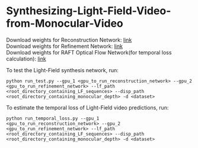 # Synthesizing-Light-Field-Video-from-Monocular-Video

Download weights for Reconstruction Network: [link](https://drive.google.com/file/d/1S8ZPAMski9fEJFAYbuypNZeX4M4lW-1z/view?usp=sharing)  
Download weights for Refinement Network: [link](https://drive.google.com/file/d/10odwvOXCPS53VLIBSGT7b5rypQ1kXuwx/view?usp=sharing)  
Download weights for RAFT Optical Flow Network(for temporal loss calculation): [link](https://drive.google.com/file/d/1JhDcpDlKW5F-YFfOAVNZfACjSK9abBo_/view?usp=sharing)

To test the Light-Field synthesis network, run:
```
python run_test.py --gpu_1 <gpu_to_run_reconstruction_network> --gpu_2 <gpu_to_run_refinement_network> --lf_path <root_directory_containing_LF_sequences> --disp_path <root_directory_containing_monocular_depth> -d <dataset>
```

To estimate the temporal loss of Light-Field video predictions, run:
```
python run_temporal_loss.py --gpu_1 <gpu_to_run_reconstruction_network> --gpu_2 <gpu_to_run_refinement_network> --lf_path <root_directory_containing_LF_sequences> --disp_path <root_directory_containing_monocular_depth> -d <dataset>
```
